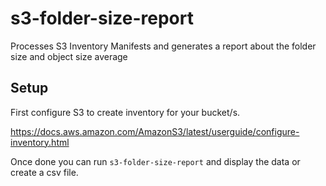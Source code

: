 # s3-folder-size-report
Processes S3 Inventory Manifests and generates a report about the folder size and object size average


## Setup

First configure S3 to create inventory for your bucket/s.

https://docs.aws.amazon.com/AmazonS3/latest/userguide/configure-inventory.html

Once done you can run `s3-folder-size-report` and display the data or create a csv file.
